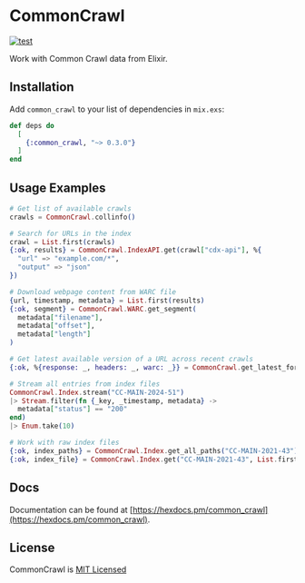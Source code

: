 # CommonCrawl

[![test](https://github.com/preciz/common_crawl/actions/workflows/test.yml/badge.svg)](https://github.com/preciz/common_crawl/actions/workflows/test.yml)

Work with Common Crawl data from Elixir.

## Installation

Add `common_crawl` to your list of dependencies in `mix.exs`:

```elixir
def deps do
  [
    {:common_crawl, "~> 0.3.0"}
  ]
end
```

## Usage Examples

```elixir
# Get list of available crawls
crawls = CommonCrawl.collinfo()

# Search for URLs in the index
crawl = List.first(crawls)
{:ok, results} = CommonCrawl.IndexAPI.get(crawl["cdx-api"], %{
  "url" => "example.com/*",
  "output" => "json"
})

# Download webpage content from WARC file
{url, timestamp, metadata} = List.first(results)
{:ok, segment} = CommonCrawl.WARC.get_segment(
  metadata["filename"],
  metadata["offset"],
  metadata["length"]
)

# Get latest available version of a URL across recent crawls
{:ok, %{response: _, headers: _, warc: _}} = CommonCrawl.get_latest_for_url("https://example.com")

# Stream all entries from index files
CommonCrawl.Index.stream("CC-MAIN-2024-51")
|> Stream.filter(fn {_key, _timestamp, metadata} ->
  metadata["status"] == "200"
end)
|> Enum.take(10)

# Work with raw index files
{:ok, index_paths} = CommonCrawl.Index.get_all_paths("CC-MAIN-2021-43")
{:ok, index_file} = CommonCrawl.Index.get("CC-MAIN-2021-43", List.first(index_paths))
```

## Docs
Documentation can be found at [https://hexdocs.pm/common_crawl](https://hexdocs.pm/common_crawl).

## License
CommonCrawl is [MIT Licensed](LICENSE)
